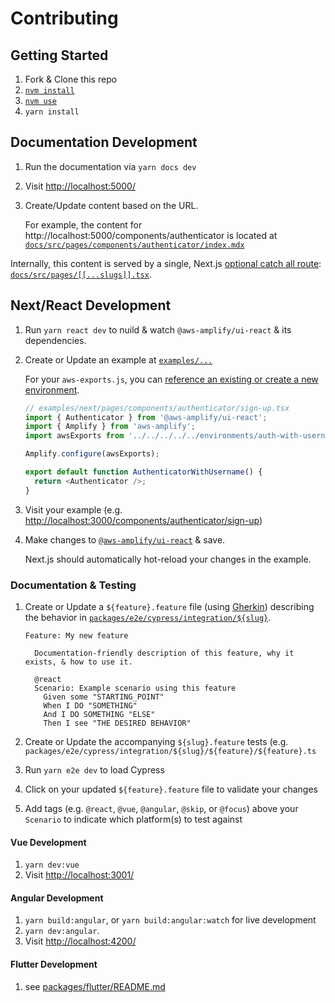 # Contributing

## Getting Started

1. Fork & Clone this repo
1. [`nvm install`](https://github.com/nvm-sh/nvm)
1. [`nvm use`](https://github.com/nvm-sh/nvm)
1. `yarn install`

## Documentation Development

1. Run the documentation via `yarn docs dev`
1. Visit <http://localhost:5000/>
1. Create/Update content based on the URL.

   For example, the content for
   http://localhost:5000/components/authenticator is located at [`docs/src/pages/components/authenticator/index.mdx`](docs/src/pages/components/authenticator/index.mdx)

Internally, this content is served by a single, Next.js [optional catch all route](https://nextjs.org/docs/routing/dynamic-routes#optional-catch-all-routes):
[`docs/src/pages/[[...slugs]].tsx`](docs/src/pages/[[...slugs]].tsx).

## Next/React Development

1. Run `yarn react dev` to nuild & watch `@aws-amplify/ui-react` & its dependencies.
1. Create or Update an example at [`examples/...`](examples)

   For your `aws-exports.js`, you can [reference an existing or create a new environment](environments).

   ```js
   // examples/next/pages/components/authenticator/sign-up.tsx
   import { Authenticator } from '@aws-amplify/ui-react';
   import { Amplify } from 'aws-amplify';
   import awsExports from '../../../../../environments/auth-with-username-no-attributes/src/aws-exports';

   Amplify.configure(awsExports);

   export default function AuthenticatorWithUsername() {
     return <Authenticator />;
   }
   ```

1. Visit your example (e.g. <http://localhost:3000/components/authenticator/sign-up>)
1. Make changes to [`@aws-amplify/ui-react`](packages/react) & save.

   Next.js should automatically hot-reload your changes in the example.

### Documentation & Testing

1. Create or Update a `${feature}.feature` file (using [Gherkin](https://cucumber.io/docs/gherkin/reference/)) describing the behavior in [`packages/e2e/cypress/integration/${slug}`](packages/e2e/cypress/integration).

   ```gherkin
   Feature: My new feature

     Documentation-friendly description of this feature, why it exists, & how to use it.

     @react
     Scenario: Example scenario using this feature
       Given some "STARTING_POINT"
       When I DO "SOMETHING"
       And I DO SOMETHING "ELSE"
       Then I see "THE DESIRED BEHAVIOR"
   ```

1. Create or Update the accompanying `${slug}.feature` tests (e.g. `packages/e2e/cypress/integration/${slug}/${feature}/${feature}.ts`
1. Run `yarn e2e dev` to load Cypress
1. Click on your updated `${feature}.feature` file to validate your changes
1. Add tags (e.g. `@react`, `@vue`, `@angular`, `@skip`, or `@focus`) above your `Scenario` to indicate which platform(s) to test against

#### Vue Development

1. `yarn dev:vue`
1. Visit <http://localhost:3001/>

#### Angular Development

1. `yarn build:angular`, or `yarn build:angular:watch` for live development
1. `yarn dev:angular`.
1. Visit <http://localhost:4200/>

#### Flutter Development

1. see [packages/flutter/README.md](packages/flutter/README.md)
